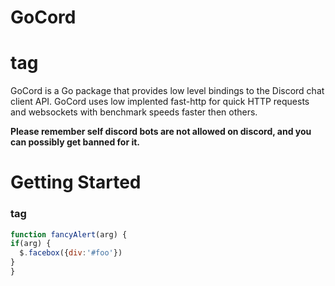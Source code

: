 # GoCord <h1> tag
GoCord is a Go package that provides low level bindings to the Discord chat client API. GoCord uses low implented fast-http for quick HTTP requests and websockets with benchmark speeds faster then others. 

**Please remember self discord bots are not allowed on discord, and you can possibly get banned for it.**

# Getting Started <h3> tag
  
  ```javascript
function fancyAlert(arg) {
  if(arg) {
    $.facebox({div:'#foo'})
  }
}
```
